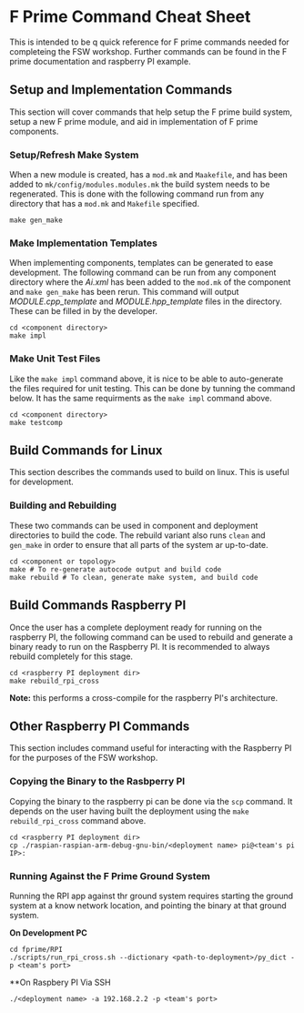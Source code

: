 # F Prime Command Cheat Sheet

This is intended to be q quick reference for F prime commands needed for completeing the FSW workshop.  Further commands can be found
in the F prime documentation and raspberry PI example.

## Setup and Implementation Commands

This section will cover commands that help setup the F prime build system, setup a new F prime module, and aid in implementation of F
prime components.

### Setup/Refresh Make System

When a new module is created, has a `mod.mk` and `Maakefile`, and has been added to `mk/config/modules.modules.mk` the build system needs
to be regenerated. This is done with the following command run from any directory that has a `mod.mk` and `Makefile` specified.

```
make gen_make
```

### Make Implementation Templates

When implementing components, templates can be generated to ease development. The following command can be run from any component
directory where the *Ai.xml* has been added to the `mod.mk` of the component and `make gen_make` has been rerun.  This command will
output *MODULE.cpp_template* and *MODULE.hpp_template* files in the directory. These can be filled in by the developer.

```
cd <component directory>
make impl
```

### Make Unit Test Files

Like the `make impl` command above, it is nice to be able to auto-generate the files required for unit testing. This can be done by
tunning the command below. It has the same requirments as the `make impl` command above.

```
cd <component directory>
make testcomp
```

## Build Commands for Linux

This section describes the commands used to build on linux. This is useful for development.

### Building and Rebuilding

These two commands can be used in component and deployment directories to build the code. The rebuild variant also runs `clean` and
`gen_make` in order to ensure that all parts of the system ar up-to-date.

```
cd <component or topology>
make # To re-generate autocode output and build code
make rebuild # To clean, generate make system, and build code
```

## Build Commands Raspberry PI

Once the user has a complete deployment ready for running on the raspberry PI, the following command can be used to rebuild 
and generate a binary ready to run on the Raspberry PI. It is recommended to always rebuild completely for this stage. 

```
cd <raspberry PI deployment dir>
make rebuild_rpi_cross
```

**Note:** this performs a cross-compile for the raspberry PI's architecture.

## Other Raspberry PI Commands

This section includes command useful for interacting with the Raspberry PI for the purposes of the FSW workshop.

### Copying the Binary to the Rasbperry PI

Copying the binary to the raspberry pi can be done via the `scp` command. It depends on the user having built the deployment
using the `make rebuild_rpi_cross` command above.

```
cd <raspberry PI deployment dir>
cp ./raspian-raspian-arm-debug-gnu-bin/<deployment name> pi@<team's pi IP>:
```

### Running Against the F Prime Ground System

Running the RPI app against thr ground system requires starting the ground system at a know network location, and pointing
the binary at that ground system.

**On Development PC**
```
cd fprime/RPI
./scripts/run_rpi_cross.sh --dictionary <path-to-deployment>/py_dict -p <team's port>
```

**On Raspbery PI Via SSH
```
./<deployment name> -a 192.168.2.2 -p <team's port>
```

